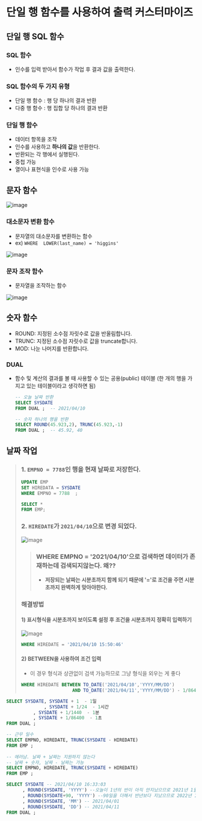 # 단일 행 함수를 사용하여 출력 커스터마이즈
## 단일 행 SQL 함수
### SQL 함수
* 인수를 입력 받아서 함수가 작업 후 결과 값을 출력한다.

### SQL 함수의 두 가지 유형
* 단일 행 함수 : 행 당 하나의 결과 반환
* 다중 행 함수 : 행 집합 당 하나의 결과 반환

### 단일 행 함수
* 데이터 항목을 조작
* 인수를 사용하고 **하나의 값**을 반환한다.
* 반환되는 각 행에서 실행된다.
* 중첩 가능
* 열이나 표현식을 인수로 사용 가능

## 문자 함수
![image](https://user-images.githubusercontent.com/79209568/114260870-5751ce80-9a12-11eb-846c-cb4b63e16b24.png)

### 대소문자 변환 함수
* 문자열의 대소문자를 변환하는 함수
* ex) `WHERE  LOWER(last_name) = 'higgins'`  
  
![image](https://user-images.githubusercontent.com/79209568/114260884-72244300-9a12-11eb-88e1-c2c161285189.png)

### 문자 조작 함수
* 문자열을 조작하는 함수
  
![image](https://user-images.githubusercontent.com/79209568/114260974-ec54c780-9a12-11eb-9ab2-7249ed9b2701.png)

## 숫자 함수
* ROUND: 지정된 소수점 자릿수로 값을 반올림합니다.
* TRUNC: 지정된 소수점 자릿수로 값을 truncate합니다.
* MOD: 나눈 나머지를 반환합니다.
### DUAL
* 함수 및 계산의 결과를 볼 때 사용할 수 있는 공용(public) 테이블 
(한 개의 행을 가지고 있는 테이블이라고 생각하면 됨)
  
  ```SQL
  -- 오늘 날짜 반환
  SELECT SYSDATE
  FROM DUAL ;  -- 2021/04/10
  
  -- 숫자 하나의 행을 반환
  SELECT ROUND(45.923,2), TRUNC(45.923,-1)
  FROM DUAL ;  -- 45.92, 40
  ```
  
## 날짜 작업
> ### 1. `EMPNO = 7788`인 행을 현재 날짜로 저장한다.
> ```SQL
> UPDATE EMP
> SET HIREDATA = SYSDATE
> WHERE EMPNO = 7788  ;
> ```
>   
> ```SQL
> SELECT *
> FROM EMP;
> ```
> ### 2. `HIREDATE`가 `2021/04/10`으로 변경 되었다.
> ![image](https://user-images.githubusercontent.com/79209568/114261682-e6f97c00-9a16-11eb-83d1-1b14673d3fe6.png)
>   
> > ### WHERE EMPNO = '2021/04/10'으로 검색하면 데이터가 존재하는데 검색되지않는다. 왜??
> > * **저장되는 날짜는 시분초까지 함께 되기 때문에 '='로 조건을 주면 시분초까지 완벽하게 맞아야한다.**
> 
> ### 해결방법
> #### 1) 표시형식을 시분초까지 보이도록 설정 후 조건을 시분초까지 정확히 입력하기
>   ![image](https://user-images.githubusercontent.com/79209568/114262052-c9c5ad00-9a18-11eb-9f40-7f9bf82d100c.png)
>   ```SQL
>   WHERE HIREDATE = '2021/04/10 15:50:46'
>   ```
> #### 2) BETWEEN을 사용하여 조건 입력
>   * 이 경우 형식과 상관없이 검색 가능하므로 그냥 형식을 외우는 게 좋다
>   ```SQL
>   WHERE HIREDATE BETWEEN TO_DATE('2021/04/10','YYYY/MM/DD')
>                      AND TO_DATE('2021/04/11','YYYY/MM/DD') - 1/86400 ; 
>   ```

```SQL
SELECT SYSDATE, SYSDATE + 1  - 1일
              , SYSDATE + 1/24  - 1시간
	      , SYSDATE + 1/1440  - 1분
 	      , SYSDATE + 1/86400  - 1초
FROM DUAL ;
```

```SQL
-- 근무 일수
SELECT EMPNO, HIREDATE, TRUNC(SYSDATE - HIREDATE)
FROM EMP ; 
  
-- 에러남. 날짜 + 날짜는 지원하지 않는다
-- 날짜 + 숫자, 날짜 - 날짜는 가능
SELECT EMPNO, HIREDATE, TRUNC(SYSDATE + HIREDATE)
FROM EMP ; 
```

```SQL
SELECT SYSDATE -- 2021/04/10 16:33:03
      , ROUND(SYSDATE, 'YYYY') --오늘이 1년의 반이 아직 안지났으므로 2021년 1월이 나옴
      , ROUND(SYSDATE+90, 'YYYY') --90일을 더해서 반년보다 지났으므로 2022년 1월이 나옴
      , ROUND(SYSDATE, 'MM') -- 2021/04/01
      , ROUND(SYSDATE, 'DD') -- 2021/04/11
FROM DUAL ;
```
